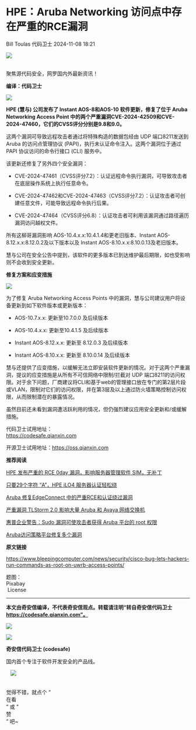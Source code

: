 #  HPE：Aruba Networking 访问点中存在严重的RCE漏洞   
Bill Toulas  代码卫士   2024-11-08 18:21  
  
![](https://mmbiz.qpic.cn/mmbiz_gif/Az5ZsrEic9ot90z9etZLlU7OTaPOdibteeibJMMmbwc29aJlDOmUicibIRoLdcuEQjtHQ2qjVtZBt0M5eVbYoQzlHiaw/640?wx_fmt=gif "")  
  
   
聚焦源代码安全，网罗国内外最新资讯！  
  
**编译：代码卫士**  
  
![](https://mmbiz.qpic.cn/mmbiz_gif/oBANLWYScMTlsP2JygJSIicfMfhx5FBVuib1JZmLR9lC1JsVnVqOxEh2GDicugag1ibbMrdpqhT0HvFtyQQmrupRUA/640?wx_fmt=gif&from=appmsg "")  
  
**HPE (慧与) 公司发布了 Instant AOS-8和AOS-10 软件更新，修复了位于 Aruba Networking Access Point 中的两个严重漏洞CVE-2024-42509和CVE-2024-47460，它们的CVSS评分分别是9.8和9.0。**  
  
  
这两个漏洞可导致远程攻击者通过将特殊构造的数据包经由 UDP 端口8211发送到 Aruba 的访问点管理协议 (PAPI)，执行未认证命令注入。这两个漏洞位于通过 PAPI 协议访问的命令行接口 (CLI) 服务中。  
  
该更新还修复了另外四个安全漏洞：  
  
- CVE-2024-47461（CVSS评分7.2）：认证远程命令执行漏洞，可导致攻击者在底层操作系统上执行任意命令。  
  
- CVE-2024-47462和CVE-2024-47463（CVSS评分7.2）：认证攻击者可创建任意文件，可能导致远程命令执行后果。  
  
- CVE-2024-47464（CVSS评分6.8）：认证攻击者可利用该漏洞通过路径遍历漏洞访问越权文件。  
  
  
  
所有这柳哥漏洞影响 AOS-10.4.x.x:10.4.1.4和更老旧版本、Instant AOS-8.12.x.x:8.12.0.2及以下版本以及 Instant AOS-8.10.x.x:8.10.0.13及老旧版本。  
  
慧与公司在安全公告中提到，该软件的更多版本已到达维护最后期限，如也受影响则不会收到安全更新。  
  
  
**修复方案和应变措施**  
  
  
![](https://mmbiz.qpic.cn/mmbiz_gif/oBANLWYScMTlsP2JygJSIicfMfhx5FBVuITPRwVOTC3mDDekvBTXh9IeKZ01XaItqPRibx8HZc4lK6qMQ2weDBpw/640?wx_fmt=gif&from=appmsg "")  
  
  
  
为了修复 Aruba Networking Access Points 中的漏洞，慧与公司建议用户将设备更新到如下软件版本或更新版本：  
  
- AOS-10.7.x.x: 更新至10.7.0.0 及后续版本  
  
- AOS-10.4.x.x: 更新至10.4.1.5 及后续版本  
  
- Instant AOS-8.12.x.x: 更新至 8.12.0.3 及后续版本  
  
- Instant AOS-8.10.x.x: 更新至 8.10.0.14 及后续版本  
  
  
  
慧与还提供了应变措施，以缓解无法立即安装软件更新的情况。对于这两个严重漏洞，提议的应变措施是从所有不可信网络中限制/拦截对 UDP 端口8211的访问权限。对于余下问题，厂商建议将CLI和基于web的管理接口放在专门的第2层片段或VLAN，限制对它们的访问权限，并在第3层及以上通过防火墙策略控制访问权限，从而限制潜在的暴露情况。  
  
虽然目前还未看到漏洞遭活跃利用的情况，但仍强烈建议应用安全更新和/或缓解措施。  
  
  
代码卫士试用地址：  
https://codesafe.qianxin.com  
  
开源卫士试用地址：https://oss.qianxin.com  
  
  
  
  
  
  
  
  
  
  
  
  
  
  
**推荐阅读**  
  
[HPE 发布严重的 RCE 0day 漏洞，影响服务器管理软件 SIM，无补丁](http://mp.weixin.qq.com/s?__biz=MzI2NTg4OTc5Nw==&mid=2247499209&idx=2&sn=c481c08557d40e5796397f548beee4fc&chksm=ea94cca3dde345b5c5840b2c0abf89211f573250f55769dc0faa115b998b8ed13c183603b869&scene=21#wechat_redirect)  
  
  
[只要29个字符 “A”，HPE iLO4 服务器认证轻松绕](http://mp.weixin.qq.com/s?__biz=MzI2NTg4OTc5Nw==&mid=2247487566&idx=3&sn=402304d9804967f02a7a5c6555dcef8f&chksm=ea972124dde0a83268526f3976386f280d773cdc68873fa8a7c13997c351feef653bb55cd9cb&scene=21#wechat_redirect)  
  
  
[Aruba 修复EdgeConnect 中的严重RCE和认证绕过漏洞](http://mp.weixin.qq.com/s?__biz=MzI2NTg4OTc5Nw==&mid=2247514198&idx=2&sn=7355930428f40ec6edfaaa22d7aee746&chksm=ea94893cdde3002ae09057a6941995beea58bffa9829737ad255d7b107096c28655b9bb0dfb1&scene=21#wechat_redirect)  
  
  
[严重漏洞 TLStorm 2.0 影响大量 Aruba 和 Avaya 网络交换机](http://mp.weixin.qq.com/s?__biz=MzI2NTg4OTc5Nw==&mid=2247511649&idx=3&sn=dbd40a2f39fbe2dbc3f9c231419eeb3c&chksm=ea949f0bdde3161dcdb5174d3558c3061c592544166666e55d459619aa5a8da5b4e7b78dca18&scene=21#wechat_redirect)  
  
  
[惠普企业警告：Sudo 漏洞可使攻击者获得 Aruba 平台的 root 权限](http://mp.weixin.qq.com/s?__biz=MzI2NTg4OTc5Nw==&mid=2247507580&idx=2&sn=a556d290841b3c2b031726bc075c1f8e&chksm=ea94ef16dde36600a21ca747c0a372c113f1e3765ea65f22821ccb9d2107936899b88541454d&scene=21#wechat_redirect)  
  
  
[Aruba访问策略平台修复多个漏洞](http://mp.weixin.qq.com/s?__biz=MzI2NTg4OTc5Nw==&mid=2247485519&idx=4&sn=68db7cc19a8c96244c0dbfd2f6193ab5&chksm=ea973925dde0b03322cafce3ccc4e0244e24ffde736b84128935ef46069f385b1b5df3900dbc&scene=21#wechat_redirect)  
  
  
  
  
  
**原文链接**  
  
  
https://www.bleepingcomputer.com/news/security/cisco-bug-lets-hackers-run-commands-as-root-on-uwrb-access-points/  
  
  
题图：  
Pixabay  
 License  
  
****  
**本文由奇安信编译，不代表奇安信观点。转载请注明“转自奇安信代码卫士 https://codesafe.qianxin.com”。**  
  
  
  
  
![](https://mmbiz.qpic.cn/mmbiz_jpg/oBANLWYScMSf7nNLWrJL6dkJp7RB8Kl4zxU9ibnQjuvo4VoZ5ic9Q91K3WshWzqEybcroVEOQpgYfx1uYgwJhlFQ/640?wx_fmt=jpeg "")  
  
![](https://mmbiz.qpic.cn/mmbiz_jpg/oBANLWYScMSN5sfviaCuvYQccJZlrr64sRlvcbdWjDic9mPQ8mBBFDCKP6VibiaNE1kDVuoIOiaIVRoTjSsSftGC8gw/640?wx_fmt=jpeg "")  
  
**奇安信代码卫士 (codesafe)**  
  
国内首个专注于软件开发安全的产品线。  
  
   ![](https://mmbiz.qpic.cn/mmbiz_gif/oBANLWYScMQ5iciaeKS21icDIWSVd0M9zEhicFK0rbCJOrgpc09iaH6nvqvsIdckDfxH2K4tu9CvPJgSf7XhGHJwVyQ/640?wx_fmt=gif "")  
  
   
觉得不错，就点个 “  
在看  
” 或 "  
赞  
” 吧~  
  
